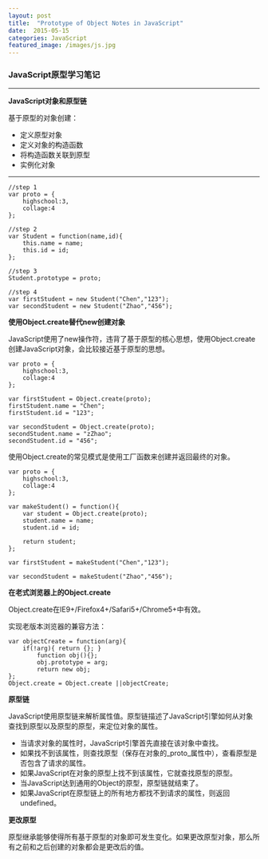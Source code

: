 ```yaml
---
layout: post
title:  "Prototype of Object Notes in JavaScript"
date:  2015-05-15
categories: JavaScript
featured_image: /images/js.jpg
---
```


### JavaScript原型学习笔记

---

<b>JavaScript对象和原型链</b>

基于原型的对象创建：

- 定义原型对象
- 定义对象的构造函数
- 将构造函数关联到原型
- 实例化对象

---
    //step 1
    var proto = {
        highschool:3,
        collage:4
    };

    //step 2
    var Student = function(name,id){
        this.name = name;
        this.id = id;
    };

    //step 3
    Student.prototype = proto;

    //step 4
    var firstStudent = new Student("Chen","123");
    var secondStudent = new Student("Zhao","456");

<b>使用Object.create替代new创建对象</b>

JavaScript使用了new操作符，违背了基于原型的核心思想，使用Object.create创建JavaScript对象，会比较接近基于原型的思想。

    var proto = {
        highschool:3,
        collage:4
    };

    var firstStudent = Object.create(proto);
    firstStudent.name = "Chen";
    firstStudent.id = "123";

    var secondStudent = Object.create(proto);
    secondStudent.name = "zZhao";
    secondStudent.id = "456";
    
使用Object.create的常见模式是使用工厂函数来创建并返回最终的对象。

    var proto = {
        highschool:3,
        collage:4
    };

    var makeStudent() = function(){
        var student = Object.create(proto);
        student.name = name;
        student.id = id;

        return student;
    };

    var firstStudent = makeStudent("Chen","123");

    var secondStudent = makeStudent("Zhao","456");

<b>在老式浏览器上的Object.create</b>

Object.create在IE9+/Firefox4+/Safari5+/Chrome5+中有效。

实现老版本浏览器的兼容方法：

    var objectCreate = function(arg){
        if(!arg){ return {}; }
            function obj(){};
            obj.prototype = arg;
            return new obj;
    };
    Object.create = Object.create ||objectCreate;

<b>原型链</b>

JavaScript使用原型链来解析属性值。原型链描述了JavaScript引擎如何从对象查找到原型以及原型的原型，来定位对象的属性。

- 当请求对象的属性时，JavaScript引擎首先直接在该对象中查找。
- 如果找不到该属性，则查找原型（保存在对象的_proto_属性中），查看原型是否包含了请求的属性。
- 如果JavaScript在对象的原型上找不到该属性，它就查找原型的原型。
- 当JavaScript达到通用的Object的原型，原型链就结束了。
- 如果JavaScript在原型链上的所有地方都找不到请求的属性，则返回undefined。

<b>更改原型</b>

原型继承能够使得所有基于原型的对象即可发生变化。如果更改原型对象，那么所有之前和之后创建的对象都会是更改后的值。
